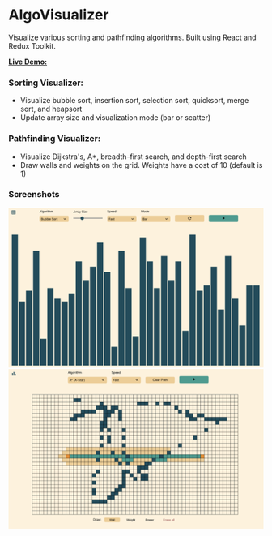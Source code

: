 # AlgoVisualizer
Visualize various sorting and pathfinding algorithms. Built using React and Redux Toolkit.

[**Live Demo:**](https://reactalgovisualizer.netlify.app/)

### Sorting Visualizer: 
- Visualize bubble sort, insertion sort, selection sort, quicksort, merge sort, and heapsort
- Update array size and visualization mode (bar or scatter)

### Pathfinding Visualizer: 
- Visualize Dijkstra's, A*, breadth-first search, and depth-first search
- Draw walls and weights on the grid. Weights have a cost of 10 (default is 1)

### Screenshots
![sorting-vis.png](https://github.com/sarah157/algo-vis/blob/master/screenshots/sorting-vis.png)
![pathfinding-vis.png](https://github.com/sarah157/algo-vis/blob/master/screenshots/pathfinding-vis.png)

